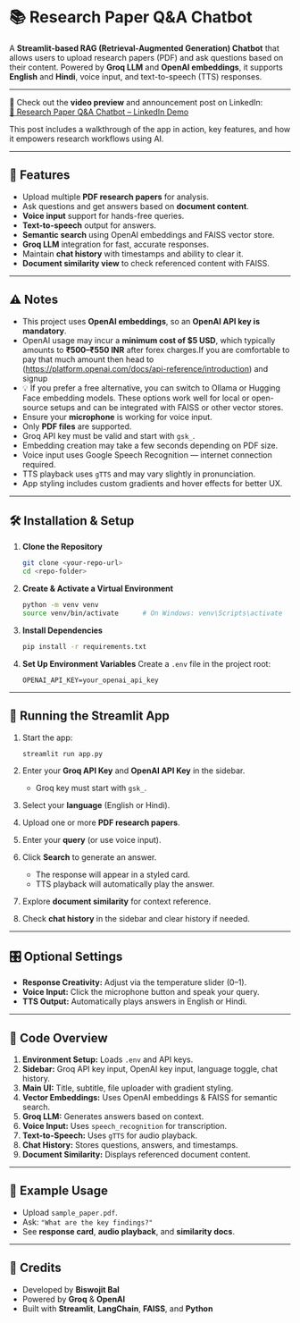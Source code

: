 # 📚 Research Paper Q&A Chatbot


A **Streamlit-based RAG (Retrieval-Augmented Generation) Chatbot** that allows users to upload research papers (PDF) and ask questions based on their content. Powered by **Groq LLM** and **OpenAI embeddings**, it supports **English** and **Hindi**, voice input, and text-to-speech (TTS) responses.

---

🎥 Check out the **video preview** and announcement post on LinkedIn:  
[🚀 Research Paper Q&A Chatbot – LinkedIn Demo](https://www.linkedin.com/feed/update/urn:li:activity:7365394386513301504/)

This post includes a walkthrough of the app in action, key features, and how it empowers research workflows using AI.

---

## 🌟 Features

- Upload multiple **PDF research papers** for analysis.
- Ask questions and get answers based on **document content**.
- **Voice input** support for hands-free queries.
- **Text-to-speech** output for answers.
- **Semantic search** using OpenAI embeddings and FAISS vector store.
- **Groq LLM** integration for fast, accurate responses.
- Maintain **chat history** with timestamps and ability to clear it.
- **Document similarity view** to check referenced content with FAISS.

---

## ⚠️ Notes

- This project uses **OpenAI embeddings**, so an **OpenAI API key is mandatory**.
- OpenAI usage may incur a **minimum cost of $5 USD**, which typically amounts to **₹500–₹550 INR** after forex charges.If you are comfortable to pay that much amount then head to (https://platform.openai.com/docs/api-reference/introduction) and signup
- 💡 If you prefer a free alternative, you can switch to Ollama or Hugging Face embedding models. These options work well for local or open-source setups and can be integrated with FAISS or other vector stores.
- Ensure your **microphone** is working for voice input.
- Only **PDF files** are supported.
- Groq API key must be valid and start with `gsk_`.
- Embedding creation may take a few seconds depending on PDF size.
- Voice input uses Google Speech Recognition — internet connection required.
- TTS playback uses `gTTS` and may vary slightly in pronunciation.
- App styling includes custom gradients and hover effects for better UX.

---

## 🛠️ Installation & Setup

1. **Clone the Repository**
   ```bash
   git clone <your-repo-url>
   cd <repo-folder>
   ```

2. **Create & Activate a Virtual Environment**
   ```bash
   python -m venv venv
   source venv/bin/activate      # On Windows: venv\Scripts\activate
   ```

3. **Install Dependencies**
   ```bash
   pip install -r requirements.txt
   ```

4. **Set Up Environment Variables**
   Create a `.env` file in the project root:
   ```env
   OPENAI_API_KEY=your_openai_api_key
   ```

---

## 🚀 Running the Streamlit App

1. Start the app:
   ```bash
   streamlit run app.py
   ```

2. Enter your **Groq API Key** and **OpenAI API Key** in the sidebar.
   * Groq key must start with `gsk_`.

3. Select your **language** (English or Hindi).

4. Upload one or more **PDF research papers**.

5. Enter your **query** (or use voice input).

6. Click **Search** to generate an answer.
   * The response will appear in a styled card.
   * TTS playback will automatically play the answer.

7. Explore **document similarity** for context reference.

8. Check **chat history** in the sidebar and clear history if needed.

---

## 🎛️ Optional Settings

- **Response Creativity:** Adjust via the temperature slider (0–1).
- **Voice Input:** Click the microphone button and speak your query.
- **TTS Output:** Automatically plays answers in English or Hindi.

---

## 🧩 Code Overview

1. **Environment Setup:** Loads `.env` and API keys.
2. **Sidebar:** Groq API key input, OpenAI key input, language toggle, chat history.
3. **Main UI:** Title, subtitle, file uploader with gradient styling.
4. **Vector Embeddings:** Uses OpenAI embeddings & FAISS for semantic search.
5. **Groq LLM:** Generates answers based on context.
6. **Voice Input:** Uses `speech_recognition` for transcription.
7. **Text-to-Speech:** Uses `gTTS` for audio playback.
8. **Chat History:** Stores questions, answers, and timestamps.
9. **Document Similarity:** Displays referenced document content.

---

## 📄 Example Usage

- Upload `sample_paper.pdf`.
- Ask: `"What are the key findings?"`
- See **response card**, **audio playback**, and **similarity docs**.

---

## 📝 Credits

- Developed by **Biswojit Bal**
- Powered by **Groq** & **OpenAI**
- Built with **Streamlit**, **LangChain**, **FAISS**, and **Python**
